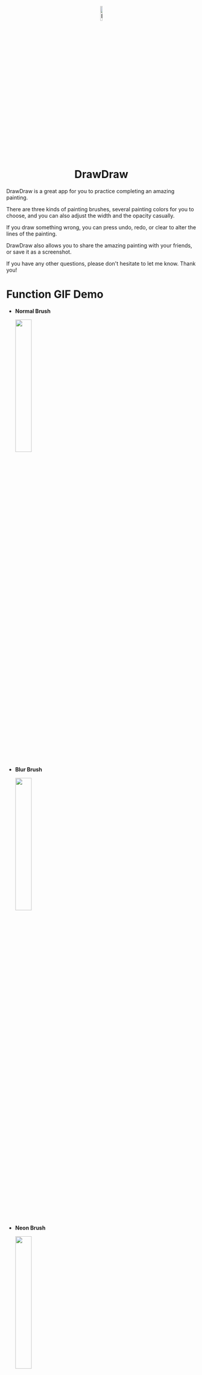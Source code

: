 <p align="center">
  <img src="https://github.com/yuyuma17/DrawDraw/blob/master/GitHubLogo.png?raw=true" alt="Icon" width=10%/>
</p>
<H1 align="center">DrawDraw</H1>

DrawDraw is a great app for you to practice completing an amazing painting.

There are three kinds of painting brushes, several painting colors for you to choose, and you can also adjust the width and the opacity casually.

If you draw something wrong, you can press undo, redo, or clear to alter the lines of the painting.

DrawDraw also allows you to share the amazing painting with your friends, or save it as a screenshot.

If you have any other questions, please don't hesitate to let me know. Thank you!

Function GIF Demo
==========================

- **Normal Brush**

	<img src="https://github.com/yuyuma17/DrawDraw/blob/master/Function/normal.gif?raw=true" width=30%/>

- **Blur Brush**

	<img src="https://github.com/yuyuma17/DrawDraw/blob/master/Function/blur.gif?raw=true" width=30%/>

- **Neon Brush**

	<img src="https://github.com/yuyuma17/DrawDraw/blob/master/Function/neon.gif?raw=true" width=30%/>

- **Adjust Color**

	<img src="https://github.com/yuyuma17/DrawDraw/blob/master/Function/rcolor.gif?raw=true" width=30%/>

- **Adjust Width**

	<img src="https://github.com/yuyuma17/DrawDraw/blob/master/Function/rwidth.gif?raw=true" width=30%/>

- **Adjust Opacity**

	<img src="https://github.com/yuyuma17/DrawDraw/blob/master/Function/ropacity.gif?raw=true" width=30%/>

- **Undo、Redo**

	<img src="https://github.com/yuyuma17/DrawDraw/blob/master/Function/do.gif?raw=true" width=30%/>

- **Clear**

	<img src="https://github.com/yuyuma17/DrawDraw/blob/master/Function/clear.gif?raw=true" width=30%/>

- **Save**

	<img src="https://github.com/yuyuma17/DrawDraw/blob/master/Function/save.gif?raw=true" width=30%/>

- **Share**

	<img src="https://github.com/yuyuma17/DrawDraw/blob/master/Function/share.gif?raw=true" width=30%/>

Painting Works Demo
==========================

<img src="https://github.com/yuyuma17/DrawDraw/blob/master/Demo/1.png?raw=true" width=30%/> <img src="https://github.com/yuyuma17/DrawDraw/blob/master/Demo/2.png?raw=true" width=30%/> <img src="https://github.com/yuyuma17/DrawDraw/blob/master/Demo/3.png?raw=true" width=30%/> <img src="https://github.com/yuyuma17/DrawDraw/blob/master/Demo/4.png?raw=true" width=30%/> <img src="https://github.com/yuyuma17/DrawDraw/blob/master/Demo/5.png?raw=true" width=30%/> <img src="https://github.com/yuyuma17/DrawDraw/blob/master/Demo/6.png?raw=true" width=30%/> <img src="https://github.com/yuyuma17/DrawDraw/blob/master/Demo/7.png?raw=true" width=30%/> <img src="https://github.com/yuyuma17/DrawDraw/blob/master/Demo/8.png?raw=true" width=30%/> <img src="https://github.com/yuyuma17/DrawDraw/blob/master/Demo/9.png?raw=true" width=30%/> <img src="https://github.com/yuyuma17/DrawDraw/blob/master/Demo/10.png?raw=true" width=30%/>

To Do
==========================

1. Select custom colors by yourself
2. Expand the tap range of the UIButton

Others
==========================

<a href="https://reurl.cc/1QyVV9">App Store Link</a>